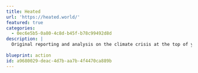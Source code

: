 ```yaml
---
title: Heated
url: 'https://heated.world/'
featured: true
categories:
  - 0ec6e5b5-0a80-4c8d-b45f-b78c99492d8d
description: |
  Original reporting and analysis on the climate crisis at the top of your inbox every morning, Monday through Thursday. News should arm you with the knowledge you need to effectively fight this crisis.
  
blueprint: action
id: a9680029-deac-4d7b-aa7b-4f4470ca889b
---
```

